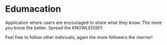# Edumacation

Application where users are encouraged to share what they know. The more you know the better. Spread the KNOWLEDGE!! 

Feel free to follow other indiviuals, again the more followers the merrier!
